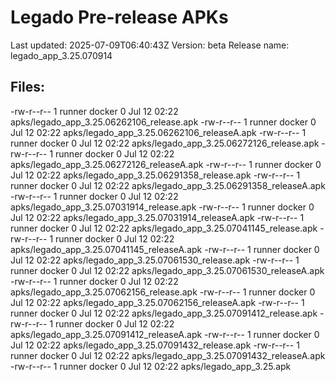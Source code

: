 # Legado Pre-release APKs
Last updated: 2025-07-09T06:40:43Z
Version: beta
Release name: legado_app_3.25.070914
## Files:
-rw-r--r-- 1 runner docker 0 Jul 12 02:22 apks/legado_app_3.25.06262106_release.apk
-rw-r--r-- 1 runner docker 0 Jul 12 02:22 apks/legado_app_3.25.06262106_releaseA.apk
-rw-r--r-- 1 runner docker 0 Jul 12 02:22 apks/legado_app_3.25.06272126_release.apk
-rw-r--r-- 1 runner docker 0 Jul 12 02:22 apks/legado_app_3.25.06272126_releaseA.apk
-rw-r--r-- 1 runner docker 0 Jul 12 02:22 apks/legado_app_3.25.06291358_release.apk
-rw-r--r-- 1 runner docker 0 Jul 12 02:22 apks/legado_app_3.25.06291358_releaseA.apk
-rw-r--r-- 1 runner docker 0 Jul 12 02:22 apks/legado_app_3.25.07031914_release.apk
-rw-r--r-- 1 runner docker 0 Jul 12 02:22 apks/legado_app_3.25.07031914_releaseA.apk
-rw-r--r-- 1 runner docker 0 Jul 12 02:22 apks/legado_app_3.25.07041145_release.apk
-rw-r--r-- 1 runner docker 0 Jul 12 02:22 apks/legado_app_3.25.07041145_releaseA.apk
-rw-r--r-- 1 runner docker 0 Jul 12 02:22 apks/legado_app_3.25.07061530_release.apk
-rw-r--r-- 1 runner docker 0 Jul 12 02:22 apks/legado_app_3.25.07061530_releaseA.apk
-rw-r--r-- 1 runner docker 0 Jul 12 02:22 apks/legado_app_3.25.07062156_release.apk
-rw-r--r-- 1 runner docker 0 Jul 12 02:22 apks/legado_app_3.25.07062156_releaseA.apk
-rw-r--r-- 1 runner docker 0 Jul 12 02:22 apks/legado_app_3.25.07091412_release.apk
-rw-r--r-- 1 runner docker 0 Jul 12 02:22 apks/legado_app_3.25.07091412_releaseA.apk
-rw-r--r-- 1 runner docker 0 Jul 12 02:22 apks/legado_app_3.25.07091432_release.apk
-rw-r--r-- 1 runner docker 0 Jul 12 02:22 apks/legado_app_3.25.07091432_releaseA.apk
-rw-r--r-- 1 runner docker 0 Jul 12 02:22 apks/legado_app_3.25.apk
